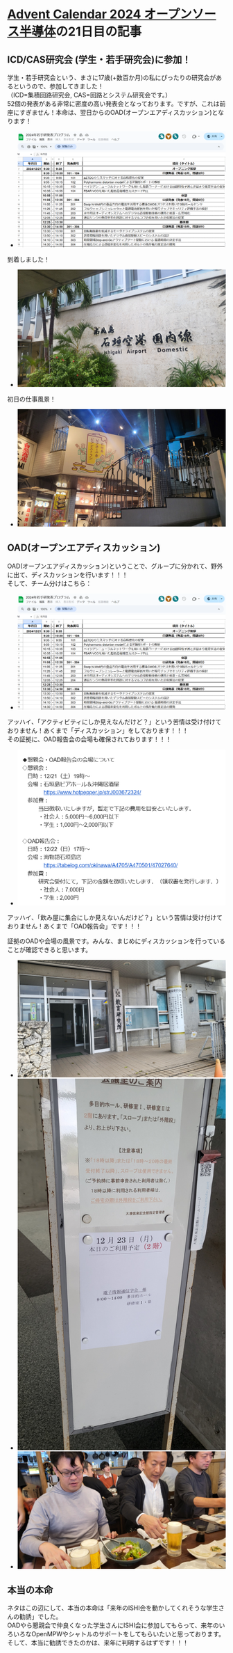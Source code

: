 # [Advent Calendar 2024 オープンソース半導体](https://qiita.com/advent-calendar/2024/osssilicon)の21日目の記事
## ICD/CAS研究会 (学生・若手研究会)に参加！
学生・若手研究会という、まさに17歳(+数百か月)の私にぴったりの研究会があるというので、参加してきました！  
（ICD=集積回路研究会, CAS=回路とシステム研究会です。）  
52個の発表がある非常に密度の高い発表会となっております。ですが、これは前座にすぎません！本命は、翌日からのOAD(オープンエアディスカッション)となります！  

- ![発表スケジュール](images/21_schdule.PNG)

到着しました！  
- ![到着](images/21_airport.jpg)

初日の仕事風景！  
- ![到着](images/21_drink.jpg)

## OAD(オープンエアディスカッション)
OAD(オープンエアディスカッション)ということで、グループに分かれて、野外に出て、ディスカッションを行います！！！  
そして、チーム分けはこちら：
- ![OAD](images/21_schdule.PNG)

アッハイ、「アクティビティにしか見えなんだけど？」という苦情は受け付けておりません！あくまで「ディスカッション」をしております！！！  
その証拠に、OAD報告会の会場も確保されております！！！  

- ![レポート](images/21_report.PNG)

アッハイ、「飲み屋に集合にしか見えないんだけど？」という苦情は受け付けておりません！あくまで「OAD報告会」です！！！  

証拠のOADや会場の風景です。みんな、まじめにディスカッションを行っていることが確認できると思います。  
- ![会場風景](images/21_photo1.jpg)
- ![会場風景](images/21_photo2.jpg)
- ![OAD風景](images/21_photo_OAD.jpg)


## 本当の本命
ネタはこの辺にして、本当の本命は「来年のISHI会を動かしてくれそうな学生さんの勧誘」でした。  
OADやら懇親会で仲良くなった学生さんにISHI会に参加してもらって、来年のいろいろなOpenMPWやシャトルのサポートをしてもらいたいと思っております。  
そして、本当に勧誘できたのかは、来年に判明するはずです！！！  
